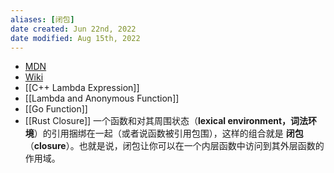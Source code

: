 ```yaml
---
aliases: [闭包]
date created: Jun 22nd, 2022
date modified: Aug 15th, 2022
---
```

- [MDN](https://developer.mozilla.org/zh-CN/docs/Web/JavaScript/Closures)  
- [Wiki](https://en.wikipedia.org/wiki/Closure_(computer_programming))  
- [[C++ Lambda Expression]]
- [[Lambda and Anonymous Function]]
- [[Go Function]]
- [[Rust Closure]]
一个函数和对其周围状态（**lexical environment，词法环境**）的引用捆绑在一起（或者说函数被引用包围），这样的组合就是 **闭包**（**closure**）。也就是说，闭包让你可以在一个内层函数中访问到其外层函数的作用域。
